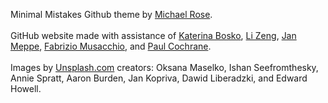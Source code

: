Minimal Mistakes Github theme by <a href="https://github.com/mmistakes">Michael Rose</a>.
<br><br>
GitHub website made with assistance of <a href="https://github.com/k-bosko/k-bosko.github.io">Katerina Bosko</a>, <a href="https://zenglix.github.io/">Li Zeng</a>, <a href="https://www.janmeppe.com/">Jan Meppe</a>, <a href="https://www.fabriziomusacchio.com/">Fabrizio Musacchio</a>, and <a href="https://ptc-it.de/">Paul Cochrane</a>.
<br><br>
Images by <a href="https://unsplash.com/">Unsplash.com</a> creators: Oksana Maselko, Ishan Seefromthesky, Annie Spratt, Aaron Burden, Jan Kopriva, Dawid Liberadzki, and Edward Howell.
